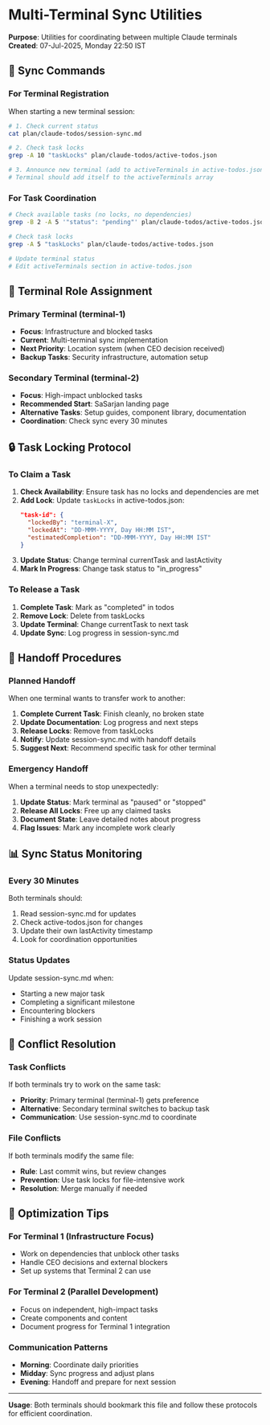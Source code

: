 # Multi-Terminal Sync Utilities

**Purpose**: Utilities for coordinating between multiple Claude terminals  
**Created**: 07-Jul-2025, Monday 22:50 IST

## 🔄 Sync Commands

### For Terminal Registration

When starting a new terminal session:

```bash
# 1. Check current status
cat plan/claude-todos/session-sync.md

# 2. Check task locks
grep -A 10 "taskLocks" plan/claude-todos/active-todos.json

# 3. Announce new terminal (add to activeTerminals in active-todos.json)
# Terminal should add itself to the activeTerminals array
```

### For Task Coordination

```bash
# Check available tasks (no locks, no dependencies)
grep -B 2 -A 5 '"status": "pending"' plan/claude-todos/active-todos.json | grep -v "dependencies.*\[.*\]"

# Check task locks
grep -A 5 "taskLocks" plan/claude-todos/active-todos.json

# Update terminal status
# Edit activeTerminals section in active-todos.json
```

## 🎯 Terminal Role Assignment

### Primary Terminal (terminal-1)

- **Focus**: Infrastructure and blocked tasks
- **Current**: Multi-terminal sync implementation
- **Next Priority**: Location system (when CEO decision received)
- **Backup Tasks**: Security infrastructure, automation setup

### Secondary Terminal (terminal-2)

- **Focus**: High-impact unblocked tasks
- **Recommended Start**: SaSarjan landing page
- **Alternative Tasks**: Setup guides, component library, documentation
- **Coordination**: Check sync every 30 minutes

## 🔒 Task Locking Protocol

### To Claim a Task

1. **Check Availability**: Ensure task has no locks and dependencies are met
2. **Add Lock**: Update `taskLocks` in active-todos.json:
   ```json
   "task-id": {
     "lockedBy": "terminal-X",
     "lockedAt": "DD-MMM-YYYY, Day HH:MM IST",
     "estimatedCompletion": "DD-MMM-YYYY, Day HH:MM IST"
   }
   ```
3. **Update Status**: Change terminal currentTask and lastActivity
4. **Mark In Progress**: Change task status to "in_progress"

### To Release a Task

1. **Complete Task**: Mark as "completed" in todos
2. **Remove Lock**: Delete from taskLocks
3. **Update Terminal**: Change currentTask to next task
4. **Update Sync**: Log progress in session-sync.md

## 🔄 Handoff Procedures

### Planned Handoff

When one terminal wants to transfer work to another:

1. **Complete Current Task**: Finish cleanly, no broken state
2. **Update Documentation**: Log progress and next steps
3. **Release Locks**: Remove from taskLocks
4. **Notify**: Update session-sync.md with handoff details
5. **Suggest Next**: Recommend specific task for other terminal

### Emergency Handoff

When a terminal needs to stop unexpectedly:

1. **Update Status**: Mark terminal as "paused" or "stopped"
2. **Release All Locks**: Free up any claimed tasks
3. **Document State**: Leave detailed notes about progress
4. **Flag Issues**: Mark any incomplete work clearly

## 📊 Sync Status Monitoring

### Every 30 Minutes

Both terminals should:

1. Read session-sync.md for updates
2. Check active-todos.json for changes
3. Update their own lastActivity timestamp
4. Look for coordination opportunities

### Status Updates

Update session-sync.md when:

- Starting a new major task
- Completing a significant milestone
- Encountering blockers
- Finishing a work session

## 🚨 Conflict Resolution

### Task Conflicts

If both terminals try to work on the same task:

- **Priority**: Primary terminal (terminal-1) gets preference
- **Alternative**: Secondary terminal switches to backup task
- **Communication**: Use session-sync.md to coordinate

### File Conflicts

If both terminals modify the same file:

- **Rule**: Last commit wins, but review changes
- **Prevention**: Use task locks for file-intensive work
- **Resolution**: Merge manually if needed

## 🎯 Optimization Tips

### For Terminal 1 (Infrastructure Focus)

- Work on dependencies that unblock other tasks
- Handle CEO decisions and external blockers
- Set up systems that Terminal 2 can use

### For Terminal 2 (Parallel Development)

- Focus on independent, high-impact tasks
- Create components and content
- Document progress for Terminal 1 integration

### Communication Patterns

- **Morning**: Coordinate daily priorities
- **Midday**: Sync progress and adjust plans
- **Evening**: Handoff and prepare for next session

---

**Usage**: Both terminals should bookmark this file and follow these protocols for efficient coordination.
